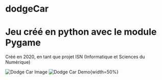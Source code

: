 # dodgeCar

# Jeu créé en python avec le module Pygame

Créé en 2020, en tant que projet ISN (Informatique et Sciences du Numérique)

![Dodge Car Image](https://i.ibb.co/jy9f901/dodgeCar.png)
![Dodge Car Demo](Images/dodge-Car-Demo.gif){width=50%}

